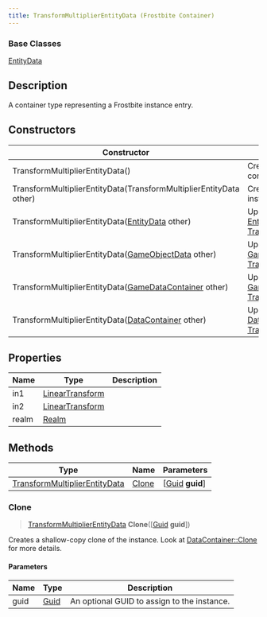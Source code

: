 ```yaml
---
title: TransformMultiplierEntityData (Frostbite Container)
---
```

### Base Classes

[EntityData](EntityData)

## Description

A container type representing a Frostbite instance entry.

## Constructors

| Constructor                                                                              | Description                                                                                                                                       |
| ---------------------------------------------------------------------------------------- | ------------------------------------------------------------------------------------------------------------------------------------------------- |
| TransformMultiplierEntityData()                                                          | Create a new instance of this container type.                                                                                                     |
| TransformMultiplierEntityData(TransformMultiplierEntityData other)                       | Create a reference copy of an instance of the same type.                                                                                          |
| TransformMultiplierEntityData([EntityData](EntityData) other)                            | Upcast an instance of type [EntityData](EntityData) to [TransformMultiplierEntityData](TransformMultiplierEntityData).                            |
| TransformMultiplierEntityData([GameObjectData](GameObjectData) other)                    | Upcast an instance of type [GameObjectData](GameObjectData) to [TransformMultiplierEntityData](TransformMultiplierEntityData).                    |
| TransformMultiplierEntityData([GameDataContainer](GameDataContainer) other)              | Upcast an instance of type [GameDataContainer](GameDataContainer) to [TransformMultiplierEntityData](TransformMultiplierEntityData).              |
| TransformMultiplierEntityData([DataContainer](/vext/ref/cls/shr/datacontainer) other) | Upcast an instance of type [DataContainer](/vext/ref/cls/shr/datacontainer) to [TransformMultiplierEntityData](TransformMultiplierEntityData). |

## Properties

| Name  | Type                                                    | Description |
| ----- | ------------------------------------------------------- | ----------- |
| in1   | [LinearTransform](/vext/ref/cls/shr/LinearTransform) |             |
| in2   | [LinearTransform](/vext/ref/cls/shr/LinearTransform) |             |
| realm | [Realm](Realm)                                          |             |

## Methods

| Type                                                           | Name            | Parameters                                     |
| -------------------------------------------------------------- | --------------- | ---------------------------------------------- |
| [TransformMultiplierEntityData](TransformMultiplierEntityData) | [Clone](#clone) | \[[Guid](/vext/ref/cls/shr/guid) **guid**\] |

### Clone

> [TransformMultiplierEntityData](TransformMultiplierEntityData) **Clone**(\[[Guid](/vext/ref/cls/shr/guid) **guid**\])

Creates a shallow-copy clone of the instance. Look at [DataContainer::Clone](/vext/ref/cls/shr/datacontainer#clone) for more details.

#### Parameters

| Name | Type         | Description                                 |
| ---- | ------------ | ------------------------------------------- |
| guid | [Guid](Guid) | An optional GUID to assign to the instance. |
